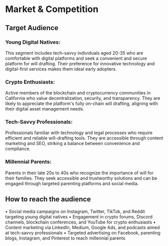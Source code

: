 # Market & Competition
## Target Audience

### Young Digital Natives: 
This segment includes tech-savvy individuals aged 20-35 who are comfortable with digital platforms and seek a convenient and secure platform for will drafting. Their preference for innovative technology and digital-first services makes them ideal early adopters.
### Crypto Enthusiasts: 
Active members of the blockchain and cryptocurrency communities in California who value decentralization, security, and transparency. They are likely to appreciate the platform's fully on-chain will drafting, aligning with their digital asset management needs.
### Tech-Savvy Professionals: 
Professionals familiar with technology and legal processes who require efficient and reliable will-drafting tools. They are accessible through content marketing and SEO, striking a balance between convenience and compliance.
### Millennial Parents: 
Parents in their late 20s to 40s who recognize the importance of will for their families. They seek accessible and trustworthy solutions and can be engaged through targeted parenting platforms and social media.

## How to reach the audience
•	Social media campaigns on Instagram, Twitter, TikTok, and Reddit targeting young digital natives
•	Engagement in crypto forums, Discord channels, blockchain conferences, and YouTube for crypto enthusiasts
•	Content marketing via LinkedIn, Medium, Google Ads, and podcasts aimed at tech-savvy professionals
•	Targeted advertising on Facebook, parenting blogs, Instagram, and Pinterest to reach millennial parents




